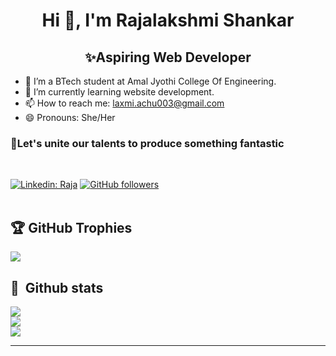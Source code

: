 <h1 align="center">Hi 👋, I'm Rajalakshmi Shankar</h1>
<h2 align="center">✨Aspiring Web Developer</h2>


- 👀 I’m a BTech student at Amal Jyothi College Of Engineering.
- 🌱 I’m currently learning website development.
- 📫 How to reach me: laxmi.achu003@gmail.com
- 😄 Pronouns: She/Her
<h3>🚀Let's unite our talents to produce something fantastic</h3>
<br>

[![Linkedin: Raja](https://img.shields.io/badge/LinkedIn-0077B5?style=for-the-badge&logo=linkedin&logoColor=white&link=https://www.linkedin.com/in/rajalakshmi-shankar-3390b22b9)](https://www.linkedin.com/in/rajalakshmi-shankar-3390b22b9)
[![GitHub followers](https://img.shields.io/badge/GitHub-100000?style=for-the-badge&logo=github&logoColor=white)](https://github.com/RajalakshmiShankar)
<br><br/>
## 🏆 GitHub Trophies
![](https://github-profile-trophy.vercel.app/?username=RajalakshmiShankar&theme=radical&no-frame=false&no-bg=true&margin-w=4)
 
## 🧰 &nbsp;Github stats
![](https://github-readme-stats-alpha-snowy-32.vercel.app/api?username=RajalakshmiShankar&theme=merko&hide_border=false&include_all_commits=true&count_private=true)<br/>
![](https://github-readme-streak-stats.herokuapp.com/?user=RajalakshmiShankar&theme=radical&hide_border=false)<br/>
![](https://github-readme-stats-alpha-snowy-32.vercel.app/api/top-langs/?username=RajalakshmiShankar&theme=merko&hide_border=false&include_all_commits=true&count_private=true&layout=compact&langs_count=8)

---

  



<!---
RajalakshmiShankar/RajalakshmiShankar is a ✨ special ✨ repository because its `README.md` (this file) appears on your GitHub profile.
You can click the Preview link to take a look at your changes.
--->
